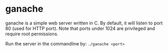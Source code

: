 # ganache

ganache is a simple web server written in C.
By default, it will listen to port 80 (used for HTTP port).
Note that ports under 1024 are privileged and require root permissions.    

Run the server in the commandline by:
`./ganache <port>`
